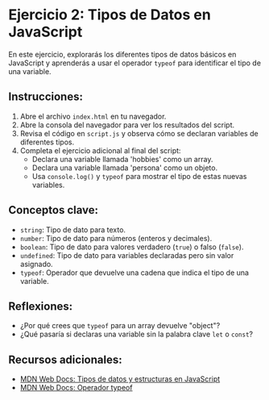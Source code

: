 # Ejercicio 2: Tipos de Datos en JavaScript

En este ejercicio, explorarás los diferentes tipos de datos básicos en JavaScript y aprenderás a usar el operador `typeof` para identificar el tipo de una variable.

## Instrucciones:

1. Abre el archivo `index.html` en tu navegador.
2. Abre la consola del navegador para ver los resultados del script.
3. Revisa el código en `script.js` y observa cómo se declaran variables de diferentes tipos.
4. Completa el ejercicio adicional al final del script:
   - Declara una variable llamada 'hobbies' como un array.
   - Declara una variable llamada 'persona' como un objeto.
   - Usa `console.log()` y `typeof` para mostrar el tipo de estas nuevas variables.

## Conceptos clave:

- `string`: Tipo de dato para texto.
- `number`: Tipo de dato para números (enteros y decimales).
- `boolean`: Tipo de dato para valores verdadero (`true`) o falso (`false`).
- `undefined`: Tipo de dato para variables declaradas pero sin valor asignado.
- `typeof`: Operador que devuelve una cadena que indica el tipo de una variable.

## Reflexiones:

- ¿Por qué crees que `typeof` para un array devuelve "object"?
- ¿Qué pasaría si declaras una variable sin la palabra clave `let` o `const`?

## Recursos adicionales:

- [MDN Web Docs: Tipos de datos y estructuras en JavaScript](https://developer.mozilla.org/es/docs/Web/JavaScript/Data_structures)
- [MDN Web Docs: Operador typeof](https://developer.mozilla.org/es/docs/Web/JavaScript/Reference/Operators/typeof)